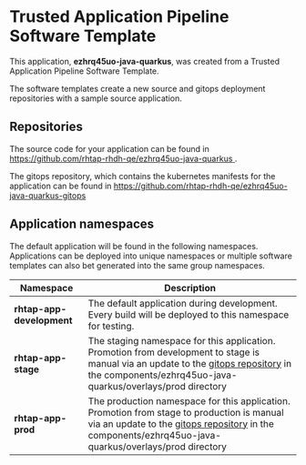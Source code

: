# Trusted Application Pipeline Software Template

This application, **ezhrq45uo-java-quarkus**, was created from a Trusted Application Pipeline Software Template.

The software templates create a new source and gitops deployment repositories with a sample source application. 

## Repositories

The source code for your application can be found in [https://github.com/rhtap-rhdh-qe/ezhrq45uo-java-quarkus ](https://github.com/rhtap-rhdh-qe/ezhrq45uo-java-quarkus ).
 
The gitops repository, which contains the kubernetes manifests for the application can be found in 
[https://github.com/rhtap-rhdh-qe/ezhrq45uo-java-quarkus-gitops ](https://github.com/rhtap-rhdh-qe/ezhrq45uo-java-quarkus-gitops ) 

## Application namespaces 

The default application will be found in the following namespaces. Applications can be deployed into unique namespaces or multiple software templates can also bet generated into the same group namespaces.  

|  Namespace   |  Description   |  
| -------- | -------- |   
| **rhtap-app-development** | The default application during development. Every build will be deployed to this namespace for testing. | 
| **rhtap-app-stage** | The staging namespace for this application. Promotion from development to stage is manual via an update to the [gitops repository](https://github.com/rhtap-rhdh-qe/ezhrq45uo-java-quarkus-gitops ) in the components/ezhrq45uo-java-quarkus/overlays/prod directory |  
| **rhtap-app-prod** | The production namespace for this application. Promotion from stage to production is manual via an update to the [gitops repository](https://github.com/rhtap-rhdh-qe/ezhrq45uo-java-quarkus-gitops ) in the components/ezhrq45uo-java-quarkus/overlays/prod directory | 